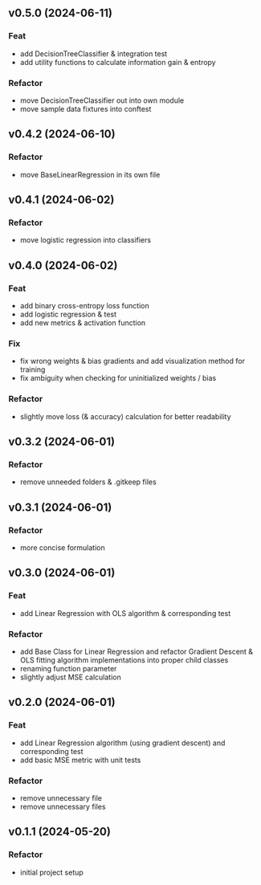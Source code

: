 ## v0.5.0 (2024-06-11)

### Feat

- add DecisionTreeClassifier & integration test
- add utility functions to calculate information gain & entropy

### Refactor

- move DecisionTreeClassifier out into own module
- move sample data fixtures into conftest

## v0.4.2 (2024-06-10)

### Refactor

- move BaseLinearRegression in its own file

## v0.4.1 (2024-06-02)

### Refactor

- move logistic regression into classifiers

## v0.4.0 (2024-06-02)

### Feat

- add binary cross-entropy loss function
- add logistic regression & test
- add new metrics & activation function

### Fix

- fix wrong weights & bias gradients and add visualization method for training
- fix ambiguity when checking for uninitialized weights / bias

### Refactor

- slightly move loss (& accuracy) calculation for better readability

## v0.3.2 (2024-06-01)

### Refactor

- remove unneeded folders & .gitkeep files

## v0.3.1 (2024-06-01)

### Refactor

- more concise formulation

## v0.3.0 (2024-06-01)

### Feat

- add Linear Regression with OLS algorithm & corresponding test

### Refactor

- add Base Class for Linear Regression and refactor Gradient Descent & OLS fitting algorithm implementations into proper child classes
- renaming function parameter
- slightly adjust MSE calculation

## v0.2.0 (2024-06-01)

### Feat

- add Linear Regression algorithm (using gradient descent) and corresponding test
- add basic MSE metric with unit tests

### Refactor

- remove unnecessary file
- remove unnecessary files

## v0.1.1 (2024-05-20)

### Refactor

- initial project setup
